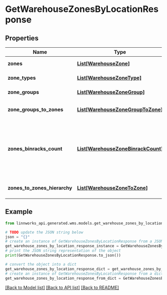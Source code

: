 # GetWarehouseZonesByLocationResponse


## Properties

Name | Type | Description | Notes
------------ | ------------- | ------------- | -------------
**zones** | [**List[WarehouseZone]**](WarehouseZone.md) | Warehouse Zones | [optional] 
**zone_types** | [**List[WarehouseZoneType]**](WarehouseZoneType.md) | Warehouse Zone types | [optional] 
**zone_groups** | [**List[WarehouseZoneGroup]**](WarehouseZoneGroup.md) | Zone groups | [optional] 
**zone_groups_to_zones** | [**List[WarehouseZoneGroupToZone]**](WarehouseZoneGroupToZone.md) | Zone groups to zones. | [optional] 
**zones_binracks_count** | [**List[WarehouseZoneBinrackCount]**](WarehouseZoneBinrackCount.md) | Zone binrack counts. Only returns zone if binrack is directly in zone. | [optional] 
**zones_to_zones_hierarchy** | [**List[WarehouseZoneToZone]**](WarehouseZoneToZone.md) | Zone to zones hierarchy | [optional] 

## Example

```python
from linnworks_api.generated.wms.models.get_warehouse_zones_by_location_response import GetWarehouseZonesByLocationResponse

# TODO update the JSON string below
json = "{}"
# create an instance of GetWarehouseZonesByLocationResponse from a JSON string
get_warehouse_zones_by_location_response_instance = GetWarehouseZonesByLocationResponse.from_json(json)
# print the JSON string representation of the object
print(GetWarehouseZonesByLocationResponse.to_json())

# convert the object into a dict
get_warehouse_zones_by_location_response_dict = get_warehouse_zones_by_location_response_instance.to_dict()
# create an instance of GetWarehouseZonesByLocationResponse from a dict
get_warehouse_zones_by_location_response_from_dict = GetWarehouseZonesByLocationResponse.from_dict(get_warehouse_zones_by_location_response_dict)
```
[[Back to Model list]](../README.md#documentation-for-models) [[Back to API list]](../README.md#documentation-for-api-endpoints) [[Back to README]](../README.md)


